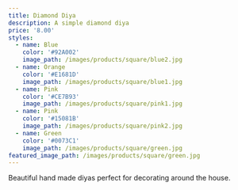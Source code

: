 ```yaml
---
title: Diamond Diya
description: A simple diamond diya
price: '8.00'
styles:
  - name: Blue
    color: '#92A002'
    image_path: /images/products/square/blue2.jpg
  - name: Orange
    color: '#E1681D'
    image_path: /images/products/square/blue1.jpg
  - name: Pink
    color: '#CE7B93'
    image_path: /images/products/square/pink1.jpg
  - name: Pink
    color: '#15081B'
    image_path: /images/products/square/pink2.jpg    
  - name: Green
    color: '#0073C1'
    image_path: /images/products/square/green.jpg
featured_image_path: /images/products/square/green.jpg
---
```


Beautiful hand made diyas perfect for decorating around the house.
